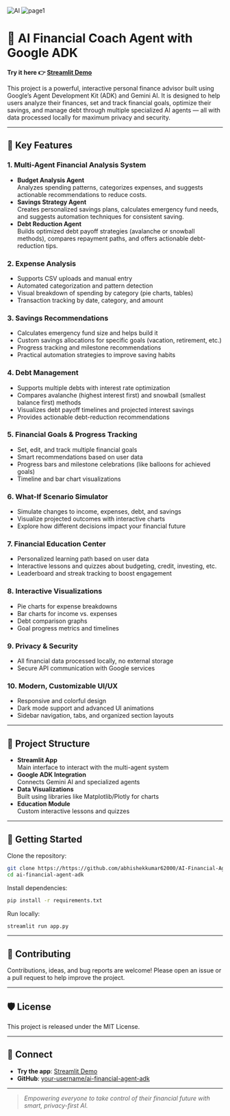 ![AI](https://github.com/user-attachments/assets/8a502cca-102b-4414-bc4e-0a6a6e7d06aa)
![page1](https://github.com/user-attachments/assets/6fad0109-f94e-42eb-b67e-31dded7510e2)


# 🤖 AI Financial Coach Agent with Google ADK

**Try it here 👉 [Streamlit Demo](https://ai-financial-agent-adk.streamlit.app/)**

This project is a powerful, interactive personal finance advisor built using Google’s Agent Development Kit (ADK) and Gemini AI. It is designed to help users analyze their finances, set and track financial goals, optimize their savings, and manage debt through multiple specialized AI agents — all with data processed locally for maximum privacy and security.

---

## 🚀 Key Features

### 1. Multi-Agent Financial Analysis System
- **Budget Analysis Agent**  
  Analyzes spending patterns, categorizes expenses, and suggests actionable recommendations to reduce costs.
- **Savings Strategy Agent**  
  Creates personalized savings plans, calculates emergency fund needs, and suggests automation techniques for consistent saving.
- **Debt Reduction Agent**  
  Builds optimized debt payoff strategies (avalanche or snowball methods), compares repayment paths, and offers actionable debt-reduction tips.

### 2. Expense Analysis
- Supports CSV uploads and manual entry
- Automated categorization and pattern detection
- Visual breakdown of spending by category (pie charts, tables)
- Transaction tracking by date, category, and amount

### 3. Savings Recommendations
- Calculates emergency fund size and helps build it
- Custom savings allocations for specific goals (vacation, retirement, etc.)
- Progress tracking and milestone recommendations
- Practical automation strategies to improve saving habits

### 4. Debt Management
- Supports multiple debts with interest rate optimization
- Compares avalanche (highest interest first) and snowball (smallest balance first) methods
- Visualizes debt payoff timelines and projected interest savings
- Provides actionable debt-reduction recommendations

### 5. Financial Goals & Progress Tracking
- Set, edit, and track multiple financial goals
- Smart recommendations based on user data
- Progress bars and milestone celebrations (like balloons for achieved goals)
- Timeline and bar chart visualizations

### 6. What-If Scenario Simulator
- Simulate changes to income, expenses, debt, and savings
- Visualize projected outcomes with interactive charts
- Explore how different decisions impact your financial future

### 7. Financial Education Center
- Personalized learning path based on user data
- Interactive lessons and quizzes about budgeting, credit, investing, etc.
- Leaderboard and streak tracking to boost engagement

### 8. Interactive Visualizations
- Pie charts for expense breakdowns
- Bar charts for income vs. expenses
- Debt comparison graphs
- Goal progress metrics and timelines

### 9. Privacy & Security
- All financial data processed locally, no external storage
- Secure API communication with Google services

### 10. Modern, Customizable UI/UX
- Responsive and colorful design
- Dark mode support and advanced UI animations
- Sidebar navigation, tabs, and organized section layouts

---

## 📂 Project Structure

- **Streamlit App**  
  Main interface to interact with the multi-agent system
- **Google ADK Integration**  
  Connects Gemini AI and specialized agents
- **Data Visualizations**  
  Built using libraries like Matplotlib/Plotly for charts
- **Education Module**  
  Custom interactive lessons and quizzes

---

## 📌 Getting Started

Clone the repository:

```bash
git clone https://https://github.com/abhishekkumar62000/AI-Financial-Agent-With-Google-ADK-APP.git
cd ai-financial-agent-adk
````

Install dependencies:

```bash
pip install -r requirements.txt
```

Run locally:

```bash
streamlit run app.py
```

---

## 📢 Contributing

Contributions, ideas, and bug reports are welcome! Please open an issue or a pull request to help improve the project.

---

## 🛡️ License

This project is released under the MIT License.

---

## 🌟 Connect

* **Try the app**: [Streamlit Demo](https://ai-financial-agent-adk.streamlit.app/)
* **GitHub**: [your-username/ai-financial-agent-adk](https://github.com/your-username/ai-financial-agent-adk)

---

> *Empowering everyone to take control of their financial future with smart, privacy-first AI.*

```
